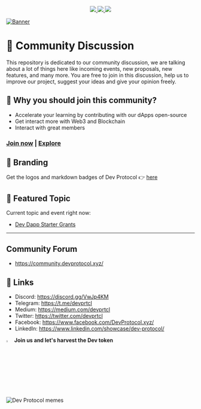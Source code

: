 <p align="center">
  <a href="https://twitter.com/devprtcl">
    <img src="https://img.shields.io/twitter/follow/devprtcl?label=Twitter&logo=twitter&style=for-the-badge&colorB=00ACEE" />
  </a>
  <a href="https://discord.gg/VwJp4KM">
    <img src="https://img.shields.io/discord/547215761341546497?logo=discord&style=for-the-badge&colorB=5865F2" />
  </a>
  <a href="https://www.youtube.com/channel/UCN7m74tFgJJnoGL4zk6aJ6g?sub_confirmation=1">
    <img src="https://img.shields.io/youtube/channel/subscribers/UCN7m74tFgJJnoGL4zk6aJ6g?style=for-the-badge&logo=youtube&label=YouTube&colorB=FF0000" />
  </a>
</p>

[![Banner](https://user-images.githubusercontent.com/73097560/126608267-c422adf1-d201-4ef4-ad40-502dc69c4f6f.png)](https://devprotocol.xyz)

# 💬 Community Discussion

This repository is dedicated to our community discussion, we are talking about a lot of things here like incoming events, new proposals, new features, and many more. You are free to join in this discussion, help us to improve our project, suggest your ideas and give your opinion freely.

## 🤔 Why you should join this community?

- Accelerate your learning by contributing with our dApps open-source
- Get interact more with Web3 and Blockchain
- Interact with great members

### [Join now](https://github.com/dev-protocol/community/issues/new?assignees=&labels=github-invitation&template=invitation.yml&title=Please+invite+me+to+the+community) | [Explore](https://github.com/dev-protocol)

## 🎨 Branding

Get the logos and markdown badges of Dev Protocol 👉 [here](/branding/branding.md)

## 💝 Featured Topic

Current topic and event right now:

- [Dev Dapp Starter Grants](https://devprotocol.notion.site/Welcome-to-DEV-DAPP-STARTER-GRANTS-5cb95252f18540258111581ea54d8808)

---

## Community Forum

- <https://community.devprotocol.xyz/>

## 🔗 Links

- Discord: <https://discord.gg/VwJp4KM>
- Telegram: <https://t.me/devprtcl>
- Medium: <https://medium.com/devprtcl>
- Twitter: <https://twitter.com/devprtcl>
- Facebook: <https://www.facebook.com/DevProtocol.xyz/>
- LinkedIn: <https://www.linkedin.com/showcase/dev-protocol/>

<img src="https://user-images.githubusercontent.com/73097560/126609933-33c2d9a0-26db-44fe-b5a0-b3782585ae93.png" width="3.5%"> <strong>Join us and let's harvest the Dev token</strong>

![Dev Protocol memes](https://user-images.githubusercontent.com/73097560/126608708-bd6f2e1c-c176-45a9-9abf-1612e435c499.png)
